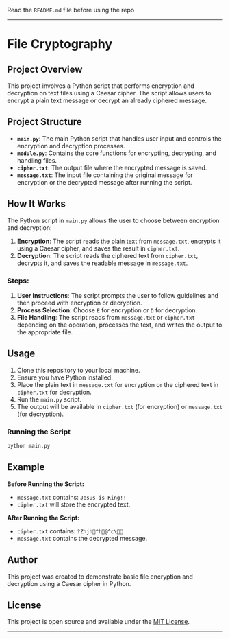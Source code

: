 
Read the `README.md` file before using the repo

---

# File Cryptography

## Project Overview

This project involves a Python script that performs encryption and decryption on text files using a Caesar cipher. The script allows users to encrypt a plain text message or decrypt an already ciphered message.

## Project Structure

- **`main.py`**: The main Python script that handles user input and controls the encryption and decryption processes.
- **`module.py`**: Contains the core functions for encrypting, decrypting, and handling files.
- **`cipher.txt`**: The output file where the encrypted message is saved.
- **`message.txt`**: The input file containing the original message for encryption or the decrypted message after running the script.

## How It Works

The Python script in `main.py` allows the user to choose between encryption and decryption:
1. **Encryption**: The script reads the plain text from `message.txt`, encrypts it using a Caesar cipher, and saves the result in `cipher.txt`.
2. **Decryption**: The script reads the ciphered text from `cipher.txt`, decrypts it, and saves the readable message in `message.txt`.

### Steps:

1. **User Instructions**: The script prompts the user to follow guidelines and then proceed with encryption or decryption.
2. **Process Selection**: Choose `E` for encryption or `D` for decryption.
3. **File Handling**: The script reads from `message.txt` or `cipher.txt` depending on the operation, processes the text, and writes the output to the appropriate file.

## Usage

1. Clone this repository to your local machine.
2. Ensure you have Python installed.
3. Place the plain text in `message.txt` for encryption or the ciphered text in `cipher.txt` for decryption.
4. Run the `main.py` script.
5. The output will be available in `cipher.txt` (for encryption) or `message.txt` (for decryption).

### Running the Script

```bash
python main.py
```

## Example

**Before Running the Script:**
- `message.txt` contains: `Jesus is King!!`
- `cipher.txt` will store the encrypted text.

**After Running the Script:**
- `cipher.txt` contains: `?Zhjh^h@^c\`
- `message.txt` contains the decrypted message.

## Author

This project was created to demonstrate basic file encryption and decryption using a Caesar cipher in Python.

## License

This project is open source and available under the [MIT License](LICENSE).

---
